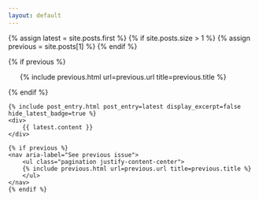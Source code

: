 ```yaml
---
layout: default
---
```


{% assign latest = site.posts.first %}
{% if site.posts.size > 1 %}
{% assign previous = site.posts[1] %}
{% endif %}

<article>
    {% if previous %}
    <nav aria-label="See previous issue">
        <ul class="pagination justify-content-center">
        {% include previous.html url=previous.url title=previous.title %}
        </ul>
    </nav>
    {% endif %}

    {% include post_entry.html post_entry=latest display_excerpt=false
    hide_latest_badge=true %}
    <div>
        {{ latest.content }}
    </div>

    {% if previous %}
    <nav aria-label="See previous issue">
        <ul class="pagination justify-content-center">
        {% include previous.html url=previous.url title=previous.title %}
        </ul>
    </nav>
    {% endif %}
</article>
